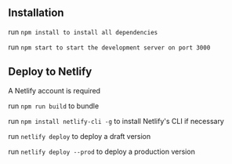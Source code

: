 ## Installation

run `npm install to install all dependencies`

run `npm start to start the development server on port 3000`

## Deploy to Netlify

A Netlify account is required

run `npm run build` to bundle

run `npm install netlify-cli -g` to install Netlify's CLI if necessary

run `netlify deploy` to deploy a draft version

run `netlify deploy --prod` to deploy a production version
